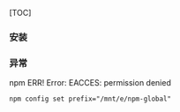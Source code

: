 [TOC]

### 安装



### 异常

npm ERR! Error: EACCES: permission denied

```shell
npm config set prefix="/mnt/e/npm-global"
```

